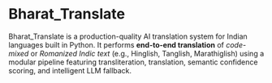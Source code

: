 # Bharat_Translate
Bharat_Translate is a production-quality AI translation system for Indian languages built in Python.   It performs **end-to-end translation** of *code-mixed* or *Romanized Indic text* (e.g., Hinglish, Tanglish, Marathiglish) using a modular pipeline featuring transliteration, translation, semantic confidence scoring, and intelligent LLM fallback.
